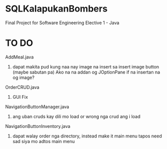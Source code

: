 # SQLKalapukanBombers

Final Project for Software Engineering Elective 1 - Java

# TO DO

AddMeal.java
  1. dapat makita pud kung naa nay image na insert sa insert image button (maybe sabutan pa)
       Ako na na addan og JOptionPane if na insertan na og image?

OrderCRUD.java
  1. GUI Fix

NavigationButtonManager.java
  1. ang uban cruds kay dili mo load or wrong nga crud ang i load
     
NavigationButtonInventory.java
  1. dapat walay order nga directory, instead make it main menu tapos need sad siya mo adtos main menu
     
